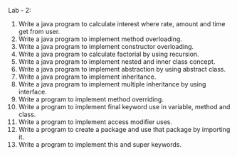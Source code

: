 Lab - 2:
1. Write a java program to calculate interest where rate, amount and time get from user.
2. Write a java program to implement method overloading.
3. Write a java program to implement constructor overloading.
4. Write a java program to calculate factorial by using recursion.
5. Write a java program to implement nested  and inner class concept.
6. Write a java program to implement abstraction by using abstract class.
7. Write a java program to implement inheritance.
8. Write a java program to implement multiple inheritance by using interface.
9. Write a program to implement method overriding.
10. Write a program to implement final keyword use in variable, method and class.
11. Write a program to implement access modifier uses.
12. Write a program to create a package and use that package by importing it.
13. Write a program to implement this and super keywords.